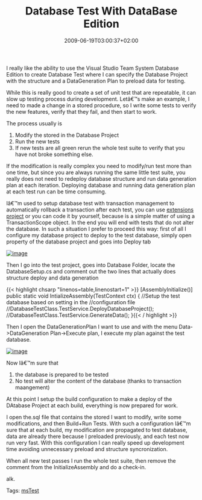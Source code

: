 ﻿---
title: "Database Test With DataBase Edition"
description: ""
date: 2009-06-19T03:00:37+02:00
draft: false
tags: [Testing]
categories: [Testing]
---
I really like the ability to use the Visual Studio Team System Database Edition to create Database Test where I can specify the Database Project with the structure and a DataGeneration Plan to preload data for testing.

While this is really good to create a set of unit test that are repeatable, it can slow up testing process during development. Letâ€™s make an example, I need to made a change in a stored procedure, so I write some tests to verify the new features, verify that they fail, and then start to work.

The process usually is

1. Modify the stored in the Database Project
2. Run the new tests
3. If new tests are all green rerun the whole test suite to verify that you have not broke something else.

If the modification is really complex you need to modify/run test more than one time, but since you are always running the same little test suite, you really does not need to redeploy database structure and run data generation plan at each iteration. Deploying database and running data generation plan at each test run can be time consuming.

Iâ€™m used to setup database test with transaction management to automatically rollback a transaction after each test, you can use [extensions project](http://www.codeplex.com/MSTestExtensions) or you can code it by yourself, because is a simple matter of using a TransactionScope object. In the end you will end with tests that do not alter the database. In such a situation I prefer to proceed this way: first of all I configure my database project to deploy to the test database, simply open property of the database project and goes into Deploy tab

[![image](http://www.codewrecks.com/blog/wp-content/uploads/2009/06/image-thumb18.png "image")](http://www.codewrecks.com/blog/wp-content/uploads/2009/06/image18.png)

Then I go into the test project, goes into Database Folder, locate the DatabaseSetup.cs and comment out the two lines that actually does structure deploy and data generation

{{< highlight chsarp "linenos=table,linenostart=1" >}}
[AssemblyInitialize()]
public static void IntializeAssembly(TestContext ctx)
{
    //Setup the test database based on setting in the
    //configuration file
    //DatabaseTestClass.TestService.DeployDatabaseProject();
    //DatabaseTestClass.TestService.GenerateData();
}{{< / highlight >}}

<!-- Code inserted with Steve Dunn's Windows Live Writer Code Formatter Plugin.  http://dunnhq.com -->

Then I open the DataGenerationPlan I want to use and with the menu Data-&gt;DataGeneration Plan-&gt;Execute plan, I execute my plan against the test database.

[![image](http://www.codewrecks.com/blog/wp-content/uploads/2009/06/image-thumb19.png "image")](http://www.codewrecks.com/blog/wp-content/uploads/2009/06/image19.png)

Now Iâ€™m sure that

1. the database is prepared to be tested
2. No test will alter the content of the database (thanks to transaction maangement)

At this point I setup the build configuration to make a deploy of the DAtabase Project at each build, everything is now prepared for work.

I open the.sql file that contains the stored I want to modify, write some modifications, and then Build+Run Tests. With such a configuration Iâ€™m sure that at each build, my modification are propagated to test database, data are already there because I preloaded previously, and each test now run very fast. With this configuration I can really speed up development time avoiding unnecessary preload and structure syncronization.

When all new test passes I run the whole test suite, then remove the comment from the InitializeAssembly and do a check-in.

alk.

Tags: [msTest](http://technorati.com/tag/msTest)

<!--dotnetkickit-->
